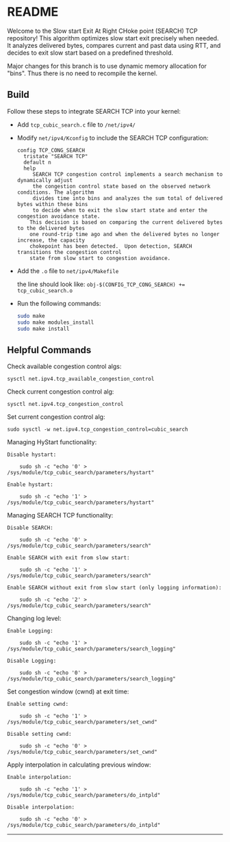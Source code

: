 # README

Welcome to the Slow start Exit At Right CHoke point (SEARCH) TCP repository! This algorithm optimizes slow start exit precisely when needed. It analyzes delivered bytes, compares current and past data using RTT, and decides to exit slow start based on a predefined threshold.

Major changes for this branch is to use dynamic memory allocation for "bins". Thus there is no need to recompile the kernel. 

## Build

Follow these steps to integrate SEARCH TCP into your kernel:

* Add `tcp_cubic_search.c` file to `/net/ipv4/`

* Modify `net/ipv4/Kconfig` to include the SEARCH TCP configuration:
	  
	  config TCP_CONG_SEARCH
		tristate "SEARCH TCP"
		default n
		help
		   SEARCH TCP congestion control implements a search mechanism to dynamically adjust
  		   the congestion control state based on the observed network conditions. The algorithm
  		   divides time into bins and analyzes the sum total of delivered bytes within these bins
  		   to decide when to exit the slow start state and enter the congestion avoidance state.
  		  This decision is based on comparing the current delivered bytes to the delivered bytes
  		  one round-trip time ago and when the delivered bytes no longer increase, the capacity
  		  chokepoint has been detected.  Upon detection, SEARCH transitions the congestion control
  		  state from slow start to congestion avoidance.

* Add the `.o` file to `net/ipv4/Makefile`
  
  the line should look like: `obj-$(CONFIG_TCP_CONG_SEARCH) += tcp_cubic_search.o`
  
* Run the following commands:

    ```bash
    sudo make
    sudo make modules_install
    sudo make install
    ```

## Helpful Commands

Check available congestion control algs:

	sysctl net.ipv4.tcp_available_congestion_control

Check current congestion control alg:

	sysctl net.ipv4.tcp_congestion_control

Set current congestion control alg:

	sudo sysctl -w net.ipv4.tcp_congestion_control=cubic_search
    
	
Managing HyStart functionality:

	Disable hystart: 
 
 		sudo sh -c "echo '0' > /sys/module/tcp_cubic_search/parameters/hystart"
   
 	Enable hystart: 
  
  		sudo sh -c "echo '1' > /sys/module/tcp_cubic_search/parameters/hystart"


Managing SEARCH TCP functionality:

	Disable SEARCH: 
 
 		sudo sh -c "echo '0' > /sys/module/tcp_cubic_search/parameters/search"
   
 	Enable SEARCH with exit from slow start: 
  
  		sudo sh -c "echo '1' > /sys/module/tcp_cubic_search/parameters/search"
    
  	Enable SEARCH without exit from slow start (only logging information):
   
   		sudo sh -c "echo '2' > /sys/module/tcp_cubic_search/parameters/search"
   
Changing log level:  

	Enable Logging: 
 
 		sudo sh -c "echo '1' > /sys/module/tcp_cubic_search/parameters/search_logging"
    
  	Disable Logging:
   
   		sudo sh -c "echo '0' > /sys/module/tcp_cubic_search/parameters/search_logging"

Set congestion window (cwnd) at exit time:  

	Enable setting cwnd: 
 
 		sudo sh -c "echo '1' > /sys/module/tcp_cubic_search/parameters/set_cwnd"
    
  	Disable setting cwnd:
   
   		sudo sh -c "echo '0' > /sys/module/tcp_cubic_search/parameters/set_cwnd"

Apply interpolation in calculating previous window:  

	Enable interpolation: 
 
 		sudo sh -c "echo '1' > /sys/module/tcp_cubic_search/parameters/do_intpld"
    
  	Disable interpolation:
   
   		sudo sh -c "echo '0' > /sys/module/tcp_cubic_search/parameters/do_intpld"     
----------------
